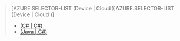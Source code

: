 > [AZURE.SELECTOR-LIST (Device | Cloud )]AZURE.SELECTOR-LIST (Device | Cloud )]
> 
> * [(C# | C#)](../articles/iot-hub-csharp-csharp-c2d.md)
> * [(Java | C#)](../articles/iot-hub-java-csharp-c2d.md)
> 
> 
